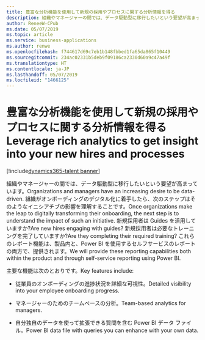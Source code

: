 ```yaml
---
title: 豊富な分析機能を使用して新規の採用やプロセスに関する分析情報を得る
description: 組織やマネージャーの間では、データ駆動型に移行したいという要望が高まっています。
author: ReneeW-CPub
ms.date: 05/07/2019
ms.topic: article
ms.service: business-applications
ms.author: renwe
ms.openlocfilehash: f744617d69c7eb1b148fbbed1fa65da865f10449
ms.sourcegitcommit: 234ac02331b5deb9f09186ca2330d60a9c47a49f
ms.translationtype: HT
ms.contentlocale: ja-JP
ms.lasthandoff: 05/07/2019
ms.locfileid: "1466125"
---
```

#  <a name="leverage-rich-analytics-to-get-insight-into-your-new-hires-and-processes"></a><span data-ttu-id="6ced4-103">豊富な分析機能を使用して新規の採用やプロセスに関する分析情報を得る</span><span class="sxs-lookup"><span data-stu-id="6ced4-103">Leverage rich analytics to get insight into your new hires and processes</span></span>
[!include[dynamics365-talent banner](../../includes/dynamics365-talent.md)]



<span data-ttu-id="6ced4-104">組織やマネージャーの間では、データ駆動型に移行したいという要望が高まっています。</span><span class="sxs-lookup"><span data-stu-id="6ced4-104">Organizations and managers have an increasing desire to be data-driven.</span></span> <span data-ttu-id="6ced4-105">組織がオンボーディングのデジタル化に着手したら、次のステップはそのようなイニシアチブの影響を理解することです。</span><span class="sxs-lookup"><span data-stu-id="6ced4-105">Once organizations make the leap to digitally transforming their onboarding, the next step is to understand the impact of such an initiative.</span></span> <span data-ttu-id="6ced4-106">新規採用者は Guides を活用していますか?</span><span class="sxs-lookup"><span data-stu-id="6ced4-106">Are new hires engaging with guides?</span></span> <span data-ttu-id="6ced4-107">新規採用者は必要なトレーニングを完了していますか?</span><span class="sxs-lookup"><span data-stu-id="6ced4-107">Are they completing their required training?</span></span> <span data-ttu-id="6ced4-108">これらのレポート機能は、製品内と、Power BI を使用するセルフサービスのレポートの両方で、提供されます。</span><span class="sxs-lookup"><span data-stu-id="6ced4-108">We will provide these reporting capabilities both within the product and through self-service reporting using Power BI.</span></span> 

<span data-ttu-id="6ced4-109">主要な機能は次のとおりです。</span><span class="sxs-lookup"><span data-stu-id="6ced4-109">Key features include:</span></span>

-   <span data-ttu-id="6ced4-110">従業員のオンボーディングの進捗状況を詳細な可視性。</span><span class="sxs-lookup"><span data-stu-id="6ced4-110">Detailed visibility into your employee onboarding progress.</span></span>

-   <span data-ttu-id="6ced4-111">マネージャーのためのチームベースの分析。</span><span class="sxs-lookup"><span data-stu-id="6ced4-111">Team-based analytics for managers.</span></span>

-   <span data-ttu-id="6ced4-112">自分独自のデータを使って拡張できる質問を含む Power BI データ ファイル。</span><span class="sxs-lookup"><span data-stu-id="6ced4-112">Power BI data file with queries you can enhance with your own data.</span></span>
